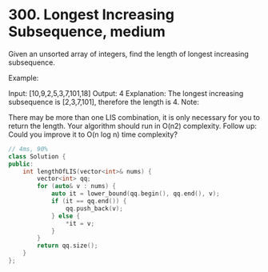 # 300. Longest Increasing Subsequence, medium

Given an unsorted array of integers, find the length of longest increasing subsequence.

Example:

Input: [10,9,2,5,3,7,101,18]
Output: 4 
Explanation: The longest increasing subsequence is [2,3,7,101], therefore the length is 4. 
Note:

There may be more than one LIS combination, it is only necessary for you to return the length.
Your algorithm should run in O(n2) complexity.
Follow up: Could you improve it to O(n log n) time complexity?

```c++
// 4ms, 90%
class Solution {
public:
    int lengthOfLIS(vector<int>& nums) {
        vector<int> qq;
        for (auto& v : nums) {
            auto it = lower_bound(qq.begin(), qq.end(), v);
            if (it == qq.end()) {
                qq.push_back(v);
            } else {
                *it = v;
            }
        }
        return qq.size();
    }
};
```